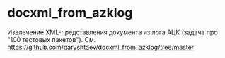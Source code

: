 # docxml_from_azklog
Извлечение XML-представления документа из лога АЦК (задача про "100 тестовых пакетов").
См. https://github.com/daryshtaev/docxml_from_azklog/tree/master

